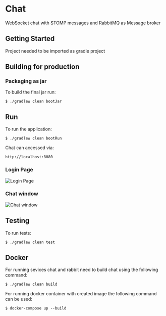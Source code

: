 # Chat

WebSocket chat with STOMP messages and RabbitMQ as Message broker

## Getting Started

Project needed to be imported as gradle project

## Building for production

### Packaging as jar

To build the final jar run:

```
$ ./gradlew clean bootJar
```
## Run
To run the application:

```
$ ./gradlew clean bootRun
```
Chat can accessed via:

```
http://localhost:8080
```

### Login Page

![Login Page](master/images/login.png)

### Chat window

![Chat window](master/images/chat.png)

## Testing

To run tests:

```
$ ./gradlew clean test
```

## Docker

For running sevices chat and rabbit need to build chat using the following command:

```
$ ./gradlew clean build
```
For running docker container with created image the following command can be used:

```
$ docker-compose up --build
```
